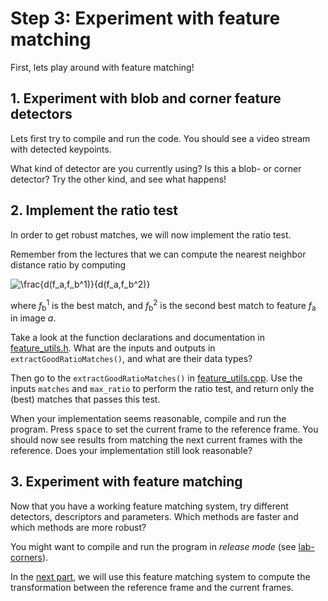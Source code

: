 # Step 3: Experiment with feature matching
First, lets play around with feature matching!

## 1. Experiment with blob and corner feature detectors
Lets first try to compile and run the code. 
You should see a video stream with detected keypoints.

What kind of detector are you currently using? 
Is this a blob- or corner detector? 
Try the other kind, and see what happens!

## 2. Implement the ratio test
In order to get robust matches, we will now implement the ratio test.

Remember from the lectures that we can compute the nearest neighbor distance ratio by computing

![\frac{d(f_a,f_b^1)}{d(f_a,f_b^2)}](img/math_ratio-test.png)

where *f*<sub>b</sub><sup>1</sup> is the best match, and *f*<sub>b</sub><sup>2</sup> is the second best match to feature *f*<sub>a</sub> in image *a*.

Take a look at the function declarations and documentation in [feature_utils.h](../feature_utils.h). 
What are the inputs and outputs in `extractGoodRatioMatches()`, and what are their data types?

Then go to the `extractGoodRatioMatches()` in [feature_utils.cpp](../feature_utils.cpp). 
Use the inputs `matches` and `max_ratio` to perform the ratio test, and return only the (best) matches that passes this test.

When your implementation seems reasonable, compile and run the program. 
Press <kbd>space</kbd> to set the current frame to the reference frame. 
You should now see results from matching the next current frames with the reference. 
Does your implementation still look reasonable?

## 3. Experiment with feature matching
Now that you have a working feature matching system, try different detectors, descriptors and parameters. 
Which methods are faster and which methods are more robust?

You might want to compile and run the program in *release mode* (see [lab-corners](https://github.com/tek5030/lab-corners/blob/master/lab-guide/3-detect-circles-from-corners-with-ransac.md#compile-and-run-with-build-type-release)).

In the [next part](4-homography-estimation.md), we will use this feature matching system to compute the transformation between the reference frame and the current frames.
